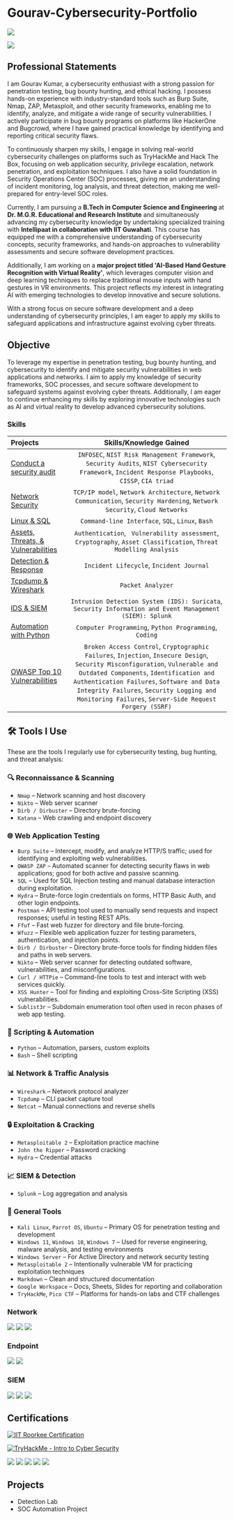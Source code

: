 # Gourav-Cybersecurity-Portfolio 
<a href="https://www.linkedin.com/in/gourav-kumar-438670291/"><img src="https://img.shields.io/badge/-LinkedIn-0072b1?&style=for-the-badge&logo=linkedin&logoColor=white" /></a>

<a href="https://www.youtube.com/@spidergk108"><img src="https://img.shields.io/badge/-YouTube-FF0000?&style=for-the-badge&logo=youtube&logoColor=white" /></a>


## Professional Statements 

I am Gourav Kumar, a cybersecurity enthusiast with a strong passion for penetration testing, bug bounty hunting, and ethical hacking. I possess hands-on experience with industry-standard tools such as Burp Suite, Nmap, ZAP, Metasploit, and other security frameworks, enabling me to identify, analyze, and mitigate a wide range of security vulnerabilities. I actively participate in bug bounty programs on platforms like HackerOne and Bugcrowd, where I have gained practical knowledge by identifying and reporting critical security flaws.  

To continuously sharpen my skills, I engage in solving real-world cybersecurity challenges on platforms such as TryHackMe and Hack The Box, focusing on web application security, privilege escalation, network penetration, and exploitation techniques. I also have a solid foundation in Security Operations Center (SOC) processes, giving me an understanding of incident monitoring, log analysis, and threat detection, making me well-prepared for entry-level SOC roles.  

Currently, I am pursuing a **B.Tech in Computer Science and Engineering** at **Dr. M.G.R. Educational and Research Institute** and simultaneously advancing my cybersecurity knowledge by undertaking specialized training with **Intellipaat in collaboration with IIT Guwahati**. This course has equipped me with a comprehensive understanding of cybersecurity concepts, security frameworks, and hands-on approaches to vulnerability assessments and secure software development practices.  

Additionally, I am working on a **major project titled 'AI-Based Hand Gesture Recognition with Virtual Reality'**, which leverages computer vision and deep learning techniques to replace traditional mouse inputs with hand gestures in VR environments. This project reflects my interest in integrating AI with emerging technologies to develop innovative and secure solutions.  

With a strong focus on secure software development and a deep understanding of cybersecurity principles, I am eager to apply my skills to safeguard applications and infrastructure against evolving cyber threats.




## Objective
To leverage my expertise in penetration testing, bug bounty hunting, and cybersecurity to identify and mitigate security vulnerabilities in web applications and networks. I aim to apply my knowledge of security frameworks, SOC processes, and secure software development to safeguard systems against evolving cyber threats. Additionally, I am eager to continue enhancing my skills by exploring innovative technologies such as AI and virtual reality to develop advanced cybersecurity solutions.


### Skills  
| Projects | Skills/Knowledge Gained | 
| :--- |:---:|
| [Conduct a security audit](https://github.com/gourav7488/Gourav/blob/main/Conduct%20an%20Audit/Conduct%20a%20security%20audit.md) | `INFOSEC`, `NIST Risk Management Framework`, `Security Audits`, `NIST Cybersecurity Framework`, `Incident Response Playbooks`, `CISSP`, `CIA triad` |
| [Network Security]() | `TCP/IP model`,  `Network Architecture`, `Network Communication`, `Security Hardening`, `Network Security`, `Cloud Networks` | 
| [Linux & SQL](https://github.com/gourav7488/Gourav/tree/main/Linux%20%26%20SQL) | `Command-line Interface`, `SQL`, `Linux`, `Bash` | 
| [Assets, Threats, & Vulnerabilities](https://github.com/gourav7488/Gourav/tree/main/Assets%2C%20Threats%2C%20%26%20Vulnerabilities%20) | `Authentication`, ` Vulnerability assessment`, `Cryptography`, `Asset Classification`, `Threat Modelling Analysis`|
| [Detection & Response](https://github.com/gourav7488/Gourav/tree/main/Detection%20&%20Response%20) | `Incident Lifecycle`, `Incident Journal` |
| [Tcpdump & Wireshark](https://github.com/gourav7488/Gourav/tree/main/Tcpdump%20%26%20Wireshark) | `Packet Analyzer` | 
| [IDS & SIEM](https://github.com/gourav7488/Gourav/tree/main/IDS%20&%20SIEM) | `Intrusion Detection System (IDS): Suricata`, `Security Information and Event Management (SIEM): Splunk` |
| [Automation with Python](https://github.com/gourav7488/Gourav/tree/main/Automation%20with%20Python) | `Computer Programming`, `Python Programming`, `Coding`| 
| [OWASP Top 10 Vulnerabilities](https://github.com/gourav7488/Gourav/tree/main/Owasp%20Top%2010%20(2021)) | `Broken Access Control`, `Cryptographic Failures`, `Injection`, `Insecure Design`, `Security Misconfiguration`, `Vulnerable and Outdated Components`, `Identification and Authentication Failures`, `Software and Data Integrity Failures`, `Security Logging and Monitoring Failures`, `Server-Side Request Forgery (SSRF)` |

## 🛠️ Tools I Use

These are the tools I regularly use for cybersecurity testing, bug hunting, and threat analysis:

### 🔍 Reconnaissance & Scanning
- `Nmap` – Network scanning and host discovery  
- `Nikto` – Web server scanner  
- `Dirb / Dirbuster` – Directory brute-forcing  
- `Katana` – Web crawling and endpoint discovery

### 🌐 Web Application Testing
- `Burp Suite` – Intercept, modify, and analyze HTTP/S traffic; used for identifying and exploiting web vulnerabilities.
- `OWASP ZAP` – Automated scanner for detecting security flaws in web applications; good for both active and passive scanning.
- `SQL` – Used for SQL Injection testing and manual database interaction during exploitation.
- `Hydra` – Brute-force login credentials on forms, HTTP Basic Auth, and other login endpoints.
- `Postman` – API testing tool used to manually send requests and inspect responses; useful in testing REST APIs.
- `Ffuf` – Fast web fuzzer for directory and file brute-forcing.
- `Wfuzz` – Flexible web application fuzzer for testing parameters, authentication, and injection points.
- `Dirb / Dirbuster` – Directory brute-force tools for finding hidden files and paths in web servers.
- `Nikto` – Web server scanner for detecting outdated software, vulnerabilities, and misconfigurations.
- `Curl / HTTPie` – Command-line tools to test and interact with web services quickly.
- `XSS Hunter` – Tool for finding and exploiting Cross-Site Scripting (XSS) vulnerabilities.
- `Sublist3r` – Subdomain enumeration tool often used in recon phases of web app testing.

### 🧠 Scripting & Automation
- `Python` – Automation, parsers, custom exploits  
- `Bash` – Shell scripting

### 📊 Network & Traffic Analysis
- `Wireshark` – Network protocol analyzer  
- `Tcpdump` – CLI packet capture tool  
- `Netcat` – Manual connections and reverse shells

### 🔒 Exploitation & Cracking
- `Metasploitable 2` – Exploitation practice machine  
- `John the Ripper` – Password cracking  
- `Hydra` – Credential attacks

### 📈 SIEM & Detection
- `Splunk` – Log aggregation and analysis  

### 🧰 General Tools
- `Kali Linux`, `Parrot OS`, `Ubuntu` – Primary OS for penetration testing and development  
- `Windows 11`, `Windows 10`, `Windows 7` – Used for reverse engineering, malware analysis, and testing environments  
- `Windows Server` – For Active Directory and network security testing  
- `Metasploitable 2` – Intentionally vulnerable VM for practicing exploitation techniques  
- `Markdown` – Clean and structured documentation  
- `Google Workspace` – Docs, Sheets, Slides for reporting and collaboration  
- `TryHackMe`, `Pico CTF` – Platforms for hands-on labs and CTF challenges  


### Network
<div>
    <img src="https://img.shields.io/badge/-Wireshark-1679A7?&style=for-the-badge&logo=Wireshark&logoColor=white" />
    <img src="https://img.shields.io/badge/-Suricata-EF3B2D?&style=for-the-badge&logo=Suricata&logoColor=white" />
    <img src="https://img.shields.io/badge/-Zeek-777BB4?&style=for-the-badge&logo=Zeek&logoColor=white" />
</div>

### Endpoint
<div>
    <img src="https://img.shields.io/badge/-Microsoft_Defender_for_Endpoint-00A4EF?&style=for-the-badge&logo=Microsoft&logoColor=white" />
    <img src="https://img.shields.io/badge/-Velociraptor-4B275F?&style=for-the-badge&logo=Velociraptor&logoColor=white" />
</div>

### SIEM
<div>
    <img src="https://img.shields.io/badge/-Microsoft_Sentinel-0078D4?&style=for-the-badge&logo=Microsoft&logoColor=white" />
    <img src="https://img.shields.io/badge/-Splunk-000000?&style=for-the-badge&logo=Splunk&logoColor=white" />
    <img src="https://img.shields.io/badge/-Elastic-005571?&style=for-the-badge&logo=Elastic&logoColor=white" />
</div>

## Certifications

[![IIT Roorkee Certification](https://img.shields.io/badge/IIT%20Roorkee%20-%20Cyber%20Security%20%26%20Ethical%20Hacking-0072C6?style=for-the-badge&logo=Google%20Scholar&logoColor=white)](https://tih.iitr.ac.in/certificate/intellipaat/IPTIH2504222.jpg)

[![TryHackMe - Intro to Cyber Security](https://img.shields.io/badge/TryHackMe%20-%20Intro%20to%20Cyber%20Security-00AF9C?style=for-the-badge&logo=tryhackme&logoColor=white)](https://tryhackme-certificates.s3-eu-west-1.amazonaws.com/THM-1OFMTHPDIE.pdf)


<div>
<img src="https://img.shields.io/badge/-Security%2B-FF0000?&style=for-the-badge&logo=CompTIA&logoColor=white" />
<img src="https://img.shields.io/badge/-Network%2B-007ACC?&style=for-the-badge&logo=CompTIA&logoColor=white" />
<img src="https://img.shields.io/badge/-A%2B-4D4D4D?&style=for-the-badge&logo=CompTIA&logoColor=white" />
<img src="https://img.shields.io/badge/-CDSA-006400?&style=for-the-badge&logoColor=white" />
<img src="https://img.shields.io/badge/-CCD-000080?&style=for-the-badge&logoColor=white" />
</div>

## Projects
- Detection Lab
- SOC Automation Project
